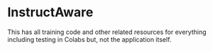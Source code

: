 # InstructAware
This has all training code and other related resources for everything including testing in Colabs but, not the application itself.
